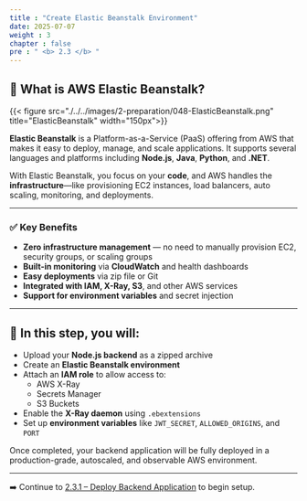 ```yaml
---
title : "Create Elastic Beanstalk Environment"
date: 2025-07-07
weight : 3
chapter : false
pre : " <b> 2.3 </b> "
---
```


## 🚀 What is AWS Elastic Beanstalk?

{{< figure src="./../../images/2-preparation/048-ElasticBeanstalk.png" title="ElasticBeanstalk" width="150px">}}


**Elastic Beanstalk** is a Platform-as-a-Service (PaaS) offering from AWS that makes it easy to deploy, manage, and scale applications. It supports several languages and platforms including **Node.js**, **Java**, **Python**, and **.NET**.

With Elastic Beanstalk, you focus on your **code**, and AWS handles the **infrastructure**—like provisioning EC2 instances, load balancers, auto scaling, monitoring, and deployments.

---

### ✅ Key Benefits

- **Zero infrastructure management** — no need to manually provision EC2, security groups, or scaling groups
- **Built-in monitoring** via **CloudWatch** and health dashboards
- **Easy deployments** via zip file or Git
- **Integrated with IAM, X-Ray, S3**, and other AWS services
- **Support for environment variables** and secret injection

---

## 🎯 In this step, you will:

- Upload your **Node.js backend** as a zipped archive
- Create an **Elastic Beanstalk environment**
- Attach an **IAM role** to allow access to:
  - AWS X-Ray
  - Secrets Manager
  - S3 Buckets
- Enable the **X-Ray daemon** using `.ebextensions`
- Set up **environment variables** like `JWT_SECRET`, `ALLOWED_ORIGINS`, and `PORT`

Once completed, your backend application will be fully deployed in a production-grade, autoscaled, and observable AWS environment.

---

➡️ Continue to [2.3.1 – Deploy Backend Application](2.3.1-deploy-backend/) to begin setup.
